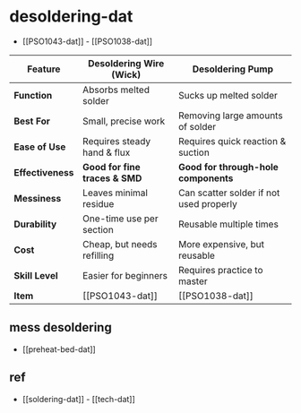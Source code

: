 
# desoldering-dat

- [[PSO1043-dat]] - [[PSO1038-dat]]

| Feature           | Desoldering Wire (Wick)        | Desoldering Pump                        |
| ----------------- | ------------------------------ | --------------------------------------- |
| **Function**      | Absorbs melted solder          | Sucks up melted solder                  |
| **Best For**      | Small, precise work            | Removing large amounts of solder        |
| **Ease of Use**   | Requires steady hand & flux    | Requires quick reaction & suction       |
| **Effectiveness** | **Good for fine traces & SMD** | **Good for through-hole components**    |
| **Messiness**     | Leaves minimal residue         | Can scatter solder if not used properly |
| **Durability**    | One-time use per section       | Reusable multiple times                 |
| **Cost**          | Cheap, but needs refilling     | More expensive, but reusable            |
| **Skill Level**   | Easier for beginners           | Requires practice to master             |
| **Item**          | [[PSO1043-dat]]                | [[PSO1038-dat]]                         |


## mess desoldering

- [[preheat-bed-dat]]


## ref 


- [[soldering-dat]] - [[tech-dat]]